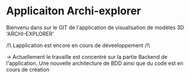 # Applicaiton Archi-explorer

Bienvenu dans sur le GIT de l'application de visualisation de modèles 3D 'ARCHI-EXPLORER'

/!\ Lapplication est encore en cours de déveeloppement /!\

-> Actuellement le travaille est concentré sur la partie Backend de l'application. Une nouvelle architecture de BDD ainsi que du code est en cours de création
